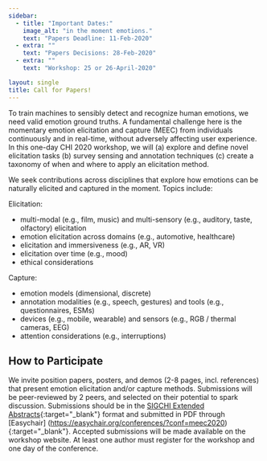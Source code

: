 ```yaml
---
sidebar:
  - title: "Important Dates:"
    image_alt: "in the moment emotions."
    text: "Papers Deadline: 11-Feb-2020"
  - extra: ""
    text: "Papers Decisions: 28-Feb-2020"
  - extra: ""
    text: "Workshop: 25 or 26-April-2020"

layout: single
title: Call for Papers!
---
```



To train machines to sensibly detect and recognize human emotions, we need valid emotion ground truths. A fundamental challenge here is the momentary emotion elicitation and capture (MEEC) from individuals continuously and in real-time, without adversely affecting user experience. In this one-day CHI 2020 workshop, we will (a) explore and define novel elicitation tasks (b) survey sensing and annotation techniques (c) create a taxonomy of when and where to apply an elicitation method.

We seek contributions across disciplines that explore how emotions can be naturally elicited and captured in the moment. Topics include:

Elicitation:
* multi-modal (e.g., film, music) and multi-sensory (e.g., auditory, taste, olfactory) elicitation
* emotion elicitation across domains (e.g., automotive, healthcare)
* elicitation and immersiveness (e.g., AR, VR)
* elicitation over time (e.g., mood)
* ethical considerations

Capture:
* emotion models (dimensional, discrete)
* annotation modalities (e.g., speech, gestures) and tools (e.g., questionnaires, ESMs)
* devices (e.g., mobile, wearable) and sensors (e.g., RGB / thermal cameras, EEG)
* attention considerations (e.g., interruptions)


## How to Participate
We invite position papers, posters, and demos (2-8 pages, incl. references) that present emotion elicitation and/or capture methods. Submissions will be peer-reviewed by 2 peers, and selected on their potential to spark discussion. Submissions should be in the [SIGCHI Extended Abstracts](https://chi2020.acm.org/authors/chi-proceedings-format/){:target="_blank"} format and submitted in PDF through [Easychair] (https://easychair.org/conferences/?conf=meec2020){:target="_blank"}. Accepted submissions will be made available on the workshop website. At least one author must register for the workshop and one day of the conference.

